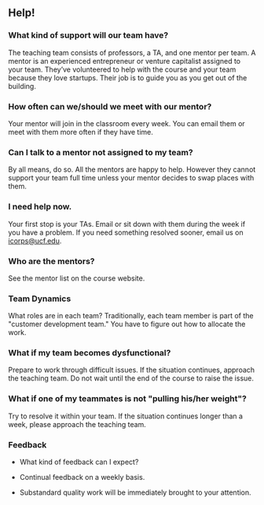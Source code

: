 ## Help!

### What kind of support will our team have?

The teaching team consists of professors, a TA, and one mentor per team. A mentor is an experienced entrepreneur or venture capitalist assigned to your team. They’ve volunteered to help with the course and your team because they love startups. Their job is to guide you as you get out of the building.

### How often can we/should we meet with our mentor?

Your mentor will join in the classroom every week. You can email them or meet with them more often if they have time.

### Can I talk to a mentor not assigned to my team?

 By all means, do so. All the mentors are happy to help. However they cannot support your team full time unless your mentor decides to swap places with them.

### I need help now.

Your first stop is your TAs. Email or sit down with them during the week if you have a problem. If you need something resolved sooner, email us on [icorps@ucf.edu](mailto:icorps@ucf.edu).

### Who are the mentors?

See the mentor list on the course website.

### Team Dynamics

What roles are in each team? Traditionally, each team member is part of the "customer development team." You have to figure out how to allocate the work.

### What if my team becomes dysfunctional?

Prepare to work through difficult issues. If the situation continues, approach the teaching team. Do not wait until the end of the course to raise the issue.

### What if one of my teammates is not "pulling his/her weight"?

Try to resolve it within your team. If the situation continues longer than a week, please approach the teaching team. 

### Feedback

* What kind of feedback can I expect?

* Continual feedback on a weekly basis. 

* Substandard quality work will be immediately brought to your attention.
